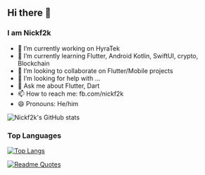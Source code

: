 ## Hi there 👋
### I am **Nickf2k**



- 🔭 I’m currently working on HyraTek
- 🌱 I’m currently learning Flutter, Android Kotlin, SwiftUI, crypto, Blockchain
- 👯 I’m looking to collaborate on Flutter/Mobile projects
- 🤔 I’m looking for help with ...
- 💬 Ask me about Flutter, Dart
- 📫 How to reach me: fb.com/nickf2k
- 😄 Pronouns: He/him

  
![Nickf2k's GitHub stats](https://github-readme-stats.vercel.app/api?username=nickf2k&theme=chartreuse-dark)

### Top Languages
[![Top Langs](https://github-readme-stats.vercel.app/api/top-langs/?username=nickf2k)](https://github.com/anuraghazra/github-readme-stats)

[![Readme Quotes](https://quotes-github-readme.vercel.app/api?type=horizontal&theme=monokai)](https://github.com/piyushsuthar/github-readme-quotes) 
